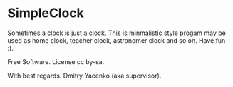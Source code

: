 # SimpleClock
Sometimes a clock is just a clock. This is minmalistic style progam may be used as home clock, teacher clock, astronomer clock and so on.
Have fun :).

Free Software. License cc by-sa.
 
 With best regards. 
 Dmitry Yacenko (aka supervisor).
